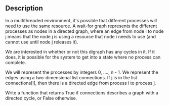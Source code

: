 ## Description
In a multithreaded environment, it's possible that different processes will need to use the same resource. A wait-for graph represents the different processes as nodes in a directed graph, where an edge from node i to node j means that the node j is using a resource that node i needs to use (and cannot use until node j releases it).

We are interested in whether or not this digraph has any cycles in it. If it does, it is possible for the system to get into a state where no process can complete.

We will represent the processes by integers 0, ...., n - 1. We represent the edges using a two-dimensional list connections. If j is in the list connections[i], then there is a directed edge from process i to process j.

Write a function that returns True if connections describes a graph with a directed cycle, or False otherwise.